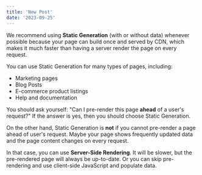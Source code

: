 ```yaml
---
title: 'New Post'
date: '2023-09-25'
---
```


We recommend using **Static Generation** (with or without data) whenever possible because your page can build once and served by CDN, which makes it much faster than having a server render the page on every request.

You can use Static Generation for many types of pages, including:

- Marketing pages
- Blog Posts
- E-commerce product listings
- Help and documentation

You should ask yourself: "Can I pre-render this page **ahead** of a user's request?" If the answer is yes, then you should choose Static Generation.

On the other hand, Static Generation is **not** if you cannot pre-render a page ahead of user's request. Maybe your page shows frequently updated data and the page content changes on every request.

In that case, you can use **Server-Side Rendering**. It will be slower, but the pre-rendered page will always be up-to-date. Or you can skip pre-rendering and use client-side JavaScript and populate data.

